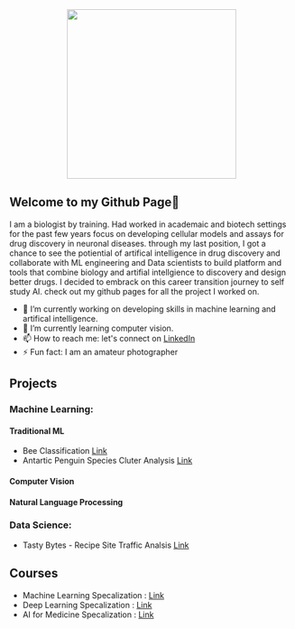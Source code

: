 <div id="header" align="center">
  <img src="https://i.giphy.com/media/v1.Y2lkPTc5MGI3NjExNHJ3YTMwM2RyNGhiNnU0ZmZmOGtsMDZ2b3l0MHdieHBxZGFiZzF4MSZlcD12MV9pbnRlcm5hbF9naWZfYnlfaWQmY3Q9cw/vTNWp0OA3qg9dBzhog/giphy.gif" width="300"/>
</div>

## Welcome to my Github Page👋

<!--
**mei-pan/mei-pan** is a ✨ _special_ ✨ repository because its `README.md` (this file) appears on your GitHub profile. -->

I am a biologist by training. Had worked in academaic and biotech settings for the past few years focus on developing cellular models and assays for drug discovery in neuronal diseases. 
through my last position,  I got a chance to see the potiential of artifical intelligence in drug discovery and collaborate with ML engineering and Data scientists to build platform and tools that combine biology and artifial intellgience to discovery and design better drugs. I decided to embrack on this career transition journey to self study AI. 
check out my github pages for all the project I worked on.

- 🔭 I’m currently working on developing skills in machine learning and artifical intelligence. 
- 🌱 I’m currently learning computer vision. 
- 📫 How to reach me: let's connect on [LinkedIn](https://www.linkedin.com/in/meiliang-pan)
- ⚡ Fun fact: I am an amateur photographer 
  
## Projects
### Machine Learning:
#### Traditional ML
- Bee Classification  [Link](https://github.com/mei-pan/Bee-Classification/tree/main)
- Antartic Penguin Species Cluter Analysis [Link](https://github.com/mei-pan/Antarctic-Penguin-Species-Cluster-Analysis)
#### Computer Vision 
#### Natural Language Processing 

### Data Science:
- Tasty Bytes - Recipe Site Traffic Analsis [Link](https://github.com/mei-pan/Tastey_Bytes_in-process/tree/main)
  
## Courses
- Machine Learning Specalization : [Link](https://github.com/mei-pan/Machine_Learning_Specialization)
- Deep Learning Specalization : [Link](https://github.com/mei-pan/Deep_Learning_Specialization)
- AI for Medicine Specalization : [Link](https://github.com/mei-pan/AI_for_Medicine_Specalization)
